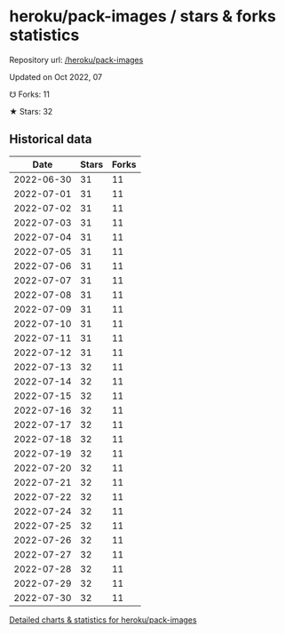 # heroku/pack-images / stars & forks statistics

Repository url: [/heroku/pack-images](https://github.com/heroku/pack-images)

Updated on Oct 2022, 07

☋ Forks: 11

★ Stars: 32

## Historical data
| Date | Stars | Forks |
|------|-------|-------|
| 2022-06-30 | 31 | 11 | 
| 2022-07-01 | 31 | 11 | 
| 2022-07-02 | 31 | 11 | 
| 2022-07-03 | 31 | 11 | 
| 2022-07-04 | 31 | 11 | 
| 2022-07-05 | 31 | 11 | 
| 2022-07-06 | 31 | 11 | 
| 2022-07-07 | 31 | 11 | 
| 2022-07-08 | 31 | 11 | 
| 2022-07-09 | 31 | 11 | 
| 2022-07-10 | 31 | 11 | 
| 2022-07-11 | 31 | 11 | 
| 2022-07-12 | 31 | 11 | 
| 2022-07-13 | 32 | 11 | 
| 2022-07-14 | 32 | 11 | 
| 2022-07-15 | 32 | 11 | 
| 2022-07-16 | 32 | 11 | 
| 2022-07-17 | 32 | 11 | 
| 2022-07-18 | 32 | 11 | 
| 2022-07-19 | 32 | 11 | 
| 2022-07-20 | 32 | 11 | 
| 2022-07-21 | 32 | 11 | 
| 2022-07-22 | 32 | 11 | 
| 2022-07-24 | 32 | 11 | 
| 2022-07-25 | 32 | 11 | 
| 2022-07-26 | 32 | 11 | 
| 2022-07-27 | 32 | 11 | 
| 2022-07-28 | 32 | 11 | 
| 2022-07-29 | 32 | 11 | 
| 2022-07-30 | 32 | 11 | 


[Detailed charts & statistics for heroku/pack-images](https://reviewgithub.com/rep/heroku/pack-images)
